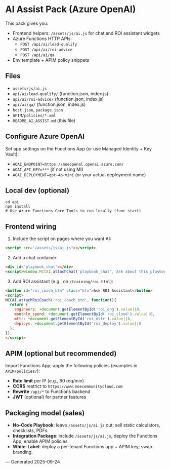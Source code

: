 # AI Assist Pack (Azure OpenAI)

This pack gives you:
- Frontend helpers: `/assets/js/ai.js` for chat and ROI assistant widgets
- Azure Functions HTTP APIs:
  - `POST /api/ai/lead-qualify`
  - `POST /api/ai/roi-advice`
  - `POST /api/ai/qa`
- Env template + APIM policy snippets

## Files
- `assets/js/ai.js`
- `api/ai/lead-qualify/` (function.json, index.js)
- `api/ai/roi-advice/` (function.json, index.js)
- `api/ai/qa/` (function.json, index.js)
- `host.json`, `package.json`
- `APIM/policies/*.xml`
- `README_AI_ASSIST.md` (this file)

## Configure Azure OpenAI
Set app settings on the Functions App (or use Managed Identity + Key Vault):
- `AOAI_ENDPOINT=https://moeopenal.openai.azure.com/`
- `AOAI_API_KEY=***` (if not using MI)
- `AOAI_DEPLOYMENT=gpt-4o-mini` (or your actual deployment name)

## Local dev (optional)
```
cd api
npm install
# Use Azure Functions Core Tools to run locally (func start)
```

## Frontend wiring
1. Include the script on pages where you want AI:
```html
<script src="/assets/js/ai.js"></script>
```
2. Add a chat container:
```html
<div id="playbook_chat"></div>
<script>window.MCCAI.attachChat('playbook_chat','Ask about this playbook…');</script>
```
3. Add ROI assistant (e.g., on `/training/roi.html`):
```html
<button id="roi_coach_btn" class="btn">Ask ROI Assistant</button>
<script>
MCCAI.attachRoiCoach('roi_coach_btn', function(){
  return {
    engineers: +document.getElementById('roi_eng').value||0,
    monthly_spend: +document.getElementById('roi_cloud').value||0,
    mttr: +document.getElementById('roi_mttr').value||0,
    deploys: +document.getElementById('roi_deploy').value||0
  };
});
</script>
```

## APIM (optional but recommended)
Import Functions App; apply the following policies (examples in `APIM/policies/`):
- **Rate limit** per IP (e.g., 60 req/min)
- **CORS** restrict to `https://www.moecommunitycloud.com`
- **Rewrite** `/api/*` to Functions backend
- **JWT** (optional) for partner features

## Packaging model (sales)
- **No‑Code Playbook**: leave `/assets/js/ai.js` out; sell static calculators, checklists, PDFs.
- **Integration Package**: include `/assets/js/ai.js`, deploy the Functions App, enable APIM policies.
- **White‑Label**: deploy a per‑tenant Functions app + APIM key; swap branding.

— Generated 2025-09-24
